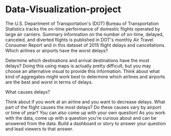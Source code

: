 # Data-Visualization-project
The U.S. Department of Transportation's (DOT) Bureau of Transportation Statistics tracks the on-time performance of domestic flights operated by large air carriers. Summary information on the number of on-time, delayed, canceled, and diverted flights is published in DOT's monthly Air Travel Consumer Report and in this dataset of 2015 flight delays and cancellations.
Which airlines or airports have the worst delays?

Determine which destinations and arrival destinations have the most delays? Doing this using maps is actually pretty difficult, but you may choose an alternative visual to provide this information. Think about what kind of aggregates might work best to determine which airlines and airports are the best and worst in terms of delays.

What causes delays?

Think about if you work at an airline and you want to decrease delays. What part of the flight causes the most delays? Do these causes vary by airport or time of year?
You can also come up with your own question!
As you work with the data, come up with a question you're curious about and can be answered from the data. Build a dashboard or story to answer your question and lead viewers to that answer.
